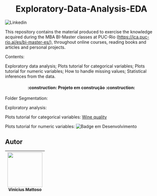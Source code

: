 <h1 align="center"> Exploratory-Data-Analysis-EDA </h1>

![Linkedin](https://www.linkedin.com/in/vinicius-mattoso/)



This repository contains the material produced to exercise the knowledge acquired during the MBA BI-Master classes at PUC-Rio (https://ica.puc-rio.ai/es/bi-master-es/), throughout online courses, reading books and articles and personal projects.

Contents:

Exploratory data analysis;
Plots tutorial for categorical variables;
Plots tutorial for numeric variables;
How to handle missing values;
Statistical inferences from the data.

<h4 align="center"> 
    :construction:  Projeto em construção  :construction:
</h4>

Folder Segmentation:

Exploratory analysis:

Plots tutorial for categorical variables:
[Wine quality](https://github.com/vinicius-mattoso/Exploratory-Data-Analysis-EDA-/tree/main/Wine_Quality)

Plots tutorial for numeric variables:
![Badge em Desenvolvimento](https://github.com/vinicius-mattoso/Exploratory-Data-Analysis-EDA-)





## Autor
| [<img src="https://user-images.githubusercontent.com/74414640/162084528-0899a715-bcf2-47e5-976d-e0cd01f6029e.png" width=115><br><sub>Vinicius Mattoso</sub>](https://www.linkedin.com/in/vinicius-mattoso/) |  
| :---: |
